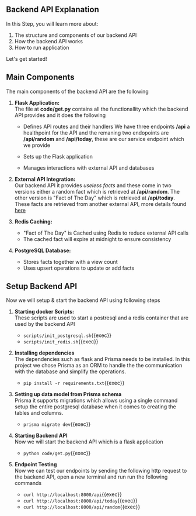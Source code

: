 ## Backend API Explanation

In this Step, you will learn more about:

1. The structure and components of our backend API
2. How the backend API works 
3. How to run application

Let's get started!

## Main Components

The main components of the backend API are the following 

1. **Flask Application:** <br/>
The file at **code/get.py** contains all the functionallity which the backend API provides and it does the following 

	- Defines API routes and their handlers
We have three endpoints **/api** a healthpoint for the API and the remaning two endopoints are **/api/random** and **/api/today**, these are our service endpoint which we provide 

   - Sets up the Flask application   
   - Manages interactions with external API and databases
   
2. **External API Integration:** <br/>
Our backend API it provides *useless facts* and these come in two versions either a random fact which is retrieved at **/api/random**. The other version is "Fact of The Day" which is retrieved at **/api/today**. These facts are retrieved from another external API, more details found [here](https://uselessfacts.jsph.pl)

3. **Redis Caching:** <br/>
   - "Fact of The Day" is Cached using Redis to reduce external API calls
   - The cached fact will expire at midnight to ensure consistency

4. **PostgreSQL Database:**<br/>
   - Stores facts together with a view count
   - Uses upsert operations to update or add facts

## Setup Backend API

Now we will setup & start the backend API using following steps

1. **Starting docker Scripts:** <br/>
These scripts are used to start a postresql and a redis container that are used by the backend API
    - `scripts/init_postgresql.sh`{{exec}}
    - `scripts/init_redis.sh`{{exec}}

2. **Installing dependencies** <br/>
The dependencies such as flask and Prisma needs to be installed. In this project we chose Prisma as an ORM to handle the the communication with the database and simplify the operations.

    -  `pip install -r requirements.txt`{{exec}}

3. **Setting up data model from Prisma schema** <br/>
Prisma it supports migrations which allows using a single command setup the entire postgresql database when it comes to creating the tables and columns.

    -   `prisma migrate dev`{{exec}}

4. **Starting Backend API**<br/>
Now we will start the backend API which is a flask application 

    -   `python code/get.py`{{exec}}

5. **Endpoint Testing** <br/>
Now we can test our endpoints by sending the following http request to the backend API, open a new terminal and run run the following commands 

    - `curl http://localhost:8000/api`{{exec}}
	- `curl http://localhost:8000/api/today`{{exec}}
	- `curl http://localhost:8000/api/random`{{exec}}